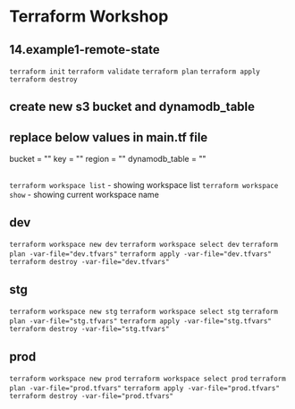 # Terraform Workshop

## 14.example1-remote-state

`terraform init`
`terraform validate`
`terraform plan`
`terraform apply`
`terraform destroy`

## create new s3 bucket and dynamodb_table

## replace below values in main.tf file

bucket = ""
key = ""
region = ""
dynamodb_table = ""

##

`terraform workspace list` - showing workspace list
`terraform workspace show` - showing current workspace name

## dev

`terraform workspace new dev`
`terraform workspace select dev`
`terraform plan -var-file="dev.tfvars"`
`terraform apply -var-file="dev.tfvars"`
`terraform destroy -var-file="dev.tfvars"`

## stg

`terraform workspace new stg`
`terraform workspace select stg`
`terraform plan -var-file="stg.tfvars"`
`terraform apply -var-file="stg.tfvars"`
`terraform destroy -var-file="stg.tfvars"`

## prod

`terraform workspace new prod`
`terraform workspace select prod`
`terraform plan -var-file="prod.tfvars"`
`terraform apply -var-file="prod.tfvars"`
`terraform destroy -var-file="prod.tfvars"`
